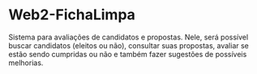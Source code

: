 # Web2-FichaLimpa
Sistema para avaliações de candidatos e propostas. Nele, será possível buscar candidatos (eleitos ou não), consultar suas propostas, avaliar se estão sendo cumpridas ou não e também fazer sugestões de possíveis melhorias.
